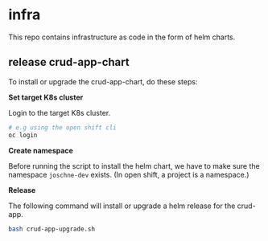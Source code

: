 # infra
This repo contains infrastructure as code in the form of helm charts.


## release crud-app-chart

To install or upgrade the crud-app-chart, do these steps:

**Set target K8s cluster**

Login to the target K8s cluster.
```bash
# e.g using the open shift cli
oc login
```

**Create namespace**

Before running the script to install the helm chart, we have to make sure the namespace `joschne-dev` exists. 
(In open shift, a project is a namespace.)

**Release**

The following command will install or upgrade a helm release for the crud-app.
```bash
bash crud-app-upgrade.sh 
```